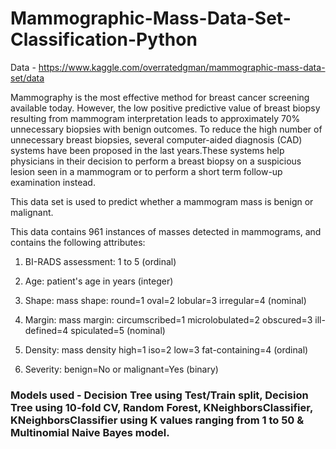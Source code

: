 # Mammographic-Mass-Data-Set-Classification-Python

Data - https://www.kaggle.com/overratedgman/mammographic-mass-data-set/data

Mammography is the most effective method for breast cancer screening available today. However, the low positive predictive value of breast
biopsy resulting from mammogram interpretation leads to approximately 70% unnecessary biopsies with benign outcomes. To reduce the high
number of unnecessary breast biopsies, several computer-aided diagnosis (CAD) systems have been proposed in the last years.These systems
help physicians in their decision to perform a breast biopsy on a suspicious lesion seen in a mammogram or to perform a short term follow-up examination instead.

This data set is used to predict whether a mammogram mass is benign or malignant.

This data contains 961 instances of masses detected in mammograms, and contains the following attributes:

1. BI-RADS assessment: 1 to 5 (ordinal)

2. Age: patient's age in years (integer)

3. Shape: mass shape: round=1 oval=2 lobular=3 irregular=4 (nominal)

4. Margin: mass margin: circumscribed=1 microlobulated=2 obscured=3 ill-defined=4 spiculated=5 (nominal)

5. Density: mass density high=1 iso=2 low=3 fat-containing=4 (ordinal)

6. Severity: benign=No or malignant=Yes (binary)

### Models used - Decision Tree using Test/Train split, Decision Tree using 10-fold CV, Random Forest, KNeighborsClassifier, KNeighborsClassifier using K values ranging from 1 to 50 & Multinomial Naive Bayes model.

